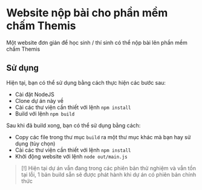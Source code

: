 # Website nộp bài cho phần mềm chấm Themis

Một website đơn giản để học sinh / thí sinh có thể nộp bài lên phần mềm chấm Themis

## Sử dụng

Hiện tại, bạn có thể sử dụng bằng cách thực hiện các bước sau:

- Cài đặt NodeJS
- Clone dự án này về
- Cài các thư viện cần thiết với lệnh `npm install`
- Build với lệnh `npm build`

Sau khi đã build xong, bạn có thể sử dụng bằng cách:

- Copy các file trong thư mục `build` ra một thư mục khác mà bạn hay sử dụng (tùy chọn)
- Cài các thư viện cần thiết với lệnh `npm install`
- Khởi động website với lệnh `node out/main.js`

> [!]
> Hiện tại dự án vẫn đang trong các phiên bản thử nghiệm và vẫn tồn tại lỗi, 1 bản build sẵn sẽ được phát hành khi dự án có phiên bản chính thức
